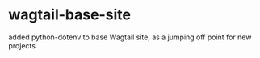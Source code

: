 # wagtail-base-site

added python-dotenv to base Wagtail site, as a jumping off point for new projects
